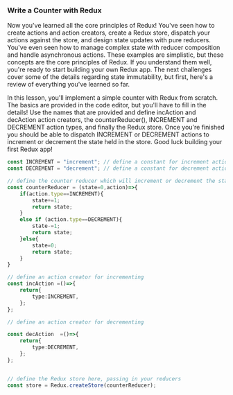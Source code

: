 ### Write a Counter with Redux
Now you've learned all the core principles of Redux! You've seen how to create actions and action creators, create a Redux store, dispatch your actions against the store, and design state updates with pure reducers. You've even seen how to manage complex state with reducer composition and handle asynchronous actions. These examples are simplistic, but these concepts are the core principles of Redux. If you understand them well, you're ready to start building your own Redux app. The next challenges cover some of the details regarding state immutability, but first, here's a review of everything you've learned so far.

In this lesson, you'll implement a simple counter with Redux from scratch. The basics are provided in the code editor, but you'll have to fill in the details! Use the names that are provided and define incAction and decAction action creators, the counterReducer(), INCREMENT and DECREMENT action types, and finally the Redux store. Once you're finished you should be able to dispatch INCREMENT or DECREMENT actions to increment or decrement the state held in the store. Good luck building your first Redux app!

```typescript jsx
const INCREMENT = "increment"; // define a constant for increment action types
const DECREMENT = "decrement"; // define a constant for decrement action types

// define the counter reducer which will increment or decrement the state based on the action it receives
const counterReducer = (state=0,action)=>{
    if(action.type==INCREMENT){
        state+=1;
        return state;
    }
    else if (action.type==DECREMENT){
        state-=1;
        return state;
    }else{
        state=0;
        return state;
    }
} 

// define an action creator for incrementing
const incAction =()=>{
    return{
        type:INCREMENT,
    };
}; 

// define an action creator for decrementing

const decAction  =()=>{
    return{
        type:DECREMENT,
    };
}; 


// define the Redux store here, passing in your reducers
const store = Redux.createStore(counterReducer); 

```
